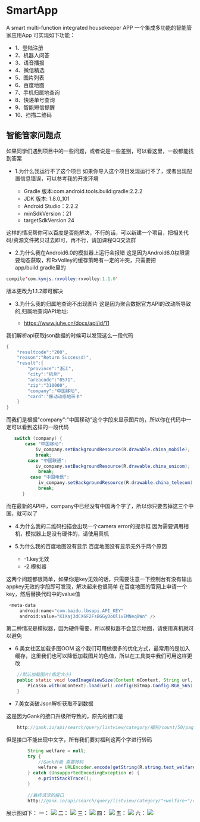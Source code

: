 # SmartApp
A smart multi-function integrated housekeeper APP
一个集成多功能的智能管家应用App
可实现如下功能：
- 1、登陆注册
- 2、机器人问答
- 3、语音播报
- 4、微信精选
- 5、图片列表
- 6、百度地图
- 7、手机归属地查询
- 8、快递单号查询
- 9、智能短信提醒
- 10、扫描二维码
## 智能管家问题点

如果同学们遇到项目中的一些问题，或者说是一些差别，可以看这里，一般都能找到答案

- 1.为什么我运行不了这个项目
如果你导入这个项目发现运行不了，或者出现配置信息错误，可以参考我的开发环境

    - Gradle 版本:com.android.tools.build:gradle:2.2.2
    - JDK 版本: 1.8.0_101
    - Android Studio：2.2.2
    - minSdkVersion：21
    - targetSdkVersion 24

这样的情况帮你可以百度是否能解决，不行的话，可以新建一个项目，把相关代码/资源文件拷贝过去即可，再不行，请加课程QQ交流群

- 2.为什么我在Android6.0的模拟器上运行会报错
这是因为Android6.0权限需要动态获取，和RxVolley的缓存策略有一定的冲突，只需要把app/build.gradle里的

```java
compile'com.kymjs.rxvolley:rxvolley:1.1.0'
```

版本更改为1.1.2即可解决

- 3.为什么我的归属地查询不出现图片
这是因为聚合数据官方API的改动所导致的,归属地查询API地址:

    - https://www.juhe.cn/docs/api/id/11

我们解析api获取json数据的时候可以发现这么一段代码

```java
{
    "resultcode":"200",
    "reason":"Return Successd!",
    "result":{
        "province":"浙江",
        "city":"杭州",
        "areacode":"0571",
        "zip":"310000",
        "company":"中国移动",
        "card":"移动动感地带卡"
    }
}
```

而我们是根据"company":"中国移动"这个字段来显示图片的，所以你在代码中一定可以看到这样的一段代码

```java
   switch (company) {
       case "中国移动":
           iv_company.setBackgroundResource(R.drawable.china_mobile);
           break;
        case "中国联通":
           iv_company.setBackgroundResource(R.drawable.china_unicom);
            break;
         case "中国电信":
            iv_company.setBackgroundResource(R.drawable.china_telecom);
            break;
      }
```

而在最新的API中，company中已经没有中国两个字了，所以你只要去掉这三个中国，就可以了

- 4.为什么我的二维码扫描会出现一个camera error的提示框
因为需要调用相机，模拟器上是没有硬件的，请使用真机

- 5.为什么我的百度地图没有显示
百度地图没有显示无外乎两个原因

    - -1.key无效
    - -2.模拟器

这两个问题都很简单，如果你是key无效的话，只需要注意一下控制台有没有输出appkey无效的字段即可发现，解决起来也很简单
在百度地图的官网上申请一个key，然后替换代码中的value值

```java
 <meta-data
     android:name="com.baidu.lbsapi.API_KEY"
     android:value="KIXaj3dCXGF2FsBGGyDoOl1vEMNeq8Wn" />
```

第二种情况是模拟器，因为硬件需要，所以模拟器不会显示地图，请使用真机就可以避免

- 6.美女社区加载多图OOM
这个我们可用做很多的优化方式，最常用的是加入缓存，这里我们也可以降低加载图片的色值，所以在工具类中我们可用这样更改

```java
    //默认加载图片(指定大小)
    public static void loadImageViewSize(Context mContext, String url, int width, int height, ImageView imageView) {
        Picasso.with(mContext).load(url).config(Bitmap.Config.RGB_565).resize(width, height).centerCrop().into(imageView);
    }
```

- 7.美女突破Json解析获取不到数据

这是因为Gank的接口升级所导致的，原先的接口是


```java
	http://gank.io/api/search/query/listview/category/福利/count/50/page/1
```

但是接口不能出现中文字，所有我们要对福利这两个字进行转码

```java
		String welfare = null;
        try {
            //Gank升級 需要转码
            welfare = URLEncoder.encode(getString(R.string.text_welfare), "UTF-8");
        } catch (UnsupportedEncodingException e) {
            e.printStackTrace();
        }
		
		//最终请求的接口
		http://gank.io/api/search/query/listview/category/"+welfare+"/count/50/page/1

```

展示图如下：
一：
![](https://wx2.sinaimg.cn/mw690/7e86a892gy1fln7f655i2j20u01hcwgb.jpg)
二：
![](https://wx4.sinaimg.cn/mw690/7e86a892gy1fln7f5p847j20u01hc0tv.jpg)
三：
![](https://wx4.sinaimg.cn/mw690/7e86a892gy1fln930vpexj20u01hcgoy.jpg)
四：
![](https://wx4.sinaimg.cn/mw690/7e86a892gy1fln930yvrfj20u01hcwhp.jpg)
五：
![](https://wx3.sinaimg.cn/mw690/7e86a892gy1fln931enjbj20u01hcaex.jpg)
六：
![](https://wx2.sinaimg.cn/mw690/7e86a892gy1fln930kqc1j20u01hcac6.jpg)
